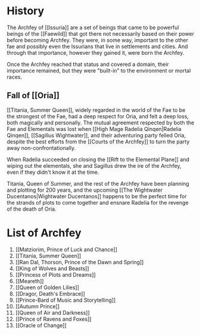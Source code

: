 # History
The Archfey of [[Issuria]] are a set of beings that came to be powerful beings of the [[Faewild]] that got there not necessarily based on their power before becoming Archfey. They were, in some way, important to the other fae and possibly even the Issurians that live in settlements and cities. And through that importance, however they gained it, were born the Archfey.

Once the Archfey reached that status and covered a domain, their importance remained, but they were "built-in" to the environment or mortal races. 

## Fall of [[Oria]]
[[Titania, Summer Queen]], widely regarded in the world of the Fae to be the strongest of the Fae, had a deep respect for Oria, and felt a deep loss, both magically and personally. The mutual agreement respected by both the Fae and Elementals was lost when [[High Mage Radelia Qinqen|Radelia Qinqen]], [[Sagillus Wightwater]], and their adventuring party felled Oria, despite the best efforts from the [[Courts of the Archfey]] to turn the party away non-confrontationally.

When Radelia succeeded on closing the [[Rift to the Elemental Plane]] and wiping out the elementals, she and Sagillus drew the ire of the Archfey, even if they didn't know it at the time.

Titania, Queen of Summer, and the rest of the Archfey have been planning and plotting for 200 years, and the upcoming [[The Wightwater Ducentanos|Wightwater Ducentanos]] happens to be the perfect time for the strands of plots to come together and ensnare Radelia for the revenge of the death of Oria.
# List of Archfey
1. [[Matziorim, Prince of Luck and Chance]]
2. [[Titania, Summer Queen]]
3. [[Ran Dal, Thorson, Prince of the Dawn and Spring]]
4. [[King of Wolves and Beasts]]
5. [[Princess of Plots and Dreams]]
6. [[Meareth]]
7. [[Queen of Golden Lilies]]
8. [[Dragor, Death's Embrace]]
9. [[Prince-Bard of Music and Storytelling]]
10. [[Autumn Prince]]
11. [[Queen of Air and Darkness]]
12. [[Prince of Ravens and Foxes]]
13. [[Oracle of Change]]